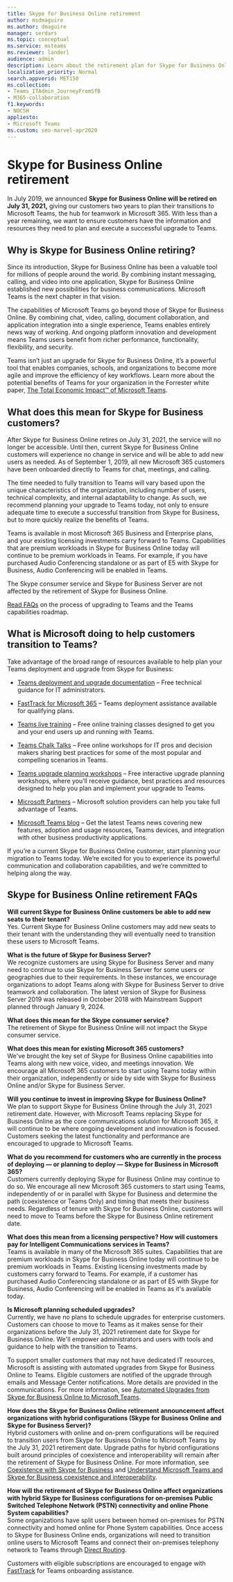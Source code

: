 ```yaml
---
title: Skype for Business Online retirement
author: msdmaguire
ms.author: dmaguire
manager: serdars
ms.topic: conceptual
ms.service: msteams
ms.reviewer: landerl
audience: admin
description: Learn about the retirement plan for Skype for Business Online, and how Microsoft is helping customers migrate to Teams. 
localization_priority: Normal
search.appverid: MET150
ms.collection: 
- Teams_ITAdmin_JourneyFromSfB
- M365-collaboration
f1.keywords:
- NOCSH
appliesto:
- Microsoft Teams
ms.custom: seo-marvel-apr2020
---
```



# Skype for Business Online retirement

In July 2019, we announced **Skype for Business Online will be retired on July 31, 2021,** giving our customers two years to plan their transitions to Microsoft Teams, the hub for teamwork in Microsoft 365. With less than a year remaining, we want to ensure customers have the information and resources they need to plan and execute a successful upgrade to Teams.
 
## Why is Skype for Business Online retiring?

Since its introduction, Skype for Business Online has been a valuable tool for millions of people around the world. By combining instant messaging, calling, and video into one application, Skype for Business Online established new possibilities for business communications. Microsoft Teams is the next chapter in that vision.

The capabilities of Microsoft Teams go beyond those of Skype for Business Online. By combining chat, video, calling, document collaboration, and application integration into a single experience, Teams enables entirely news way of working. And ongoing platform innovation and development means Teams users benefit from richer performance, functionality, flexibility, and security.

Teams isn’t just an upgrade for Skype for Business Online, it’s a powerful tool that enables companies, schools, and organizations to become more agile and improve the efficiency of key workflows. Learn more about the potential benefits of Teams for your organization in the Forrester white paper, [The Total Economic Impact™ of Microsoft Teams](https://www.microsoft.com/microsoft-365/blog/wp-content/uploads/sites/2/2019/04/Total-Economic-Impact-Microsoft-Teams.pdf?rtc=1).


## What does this mean for Skype for Business customers?

After Skype for Business Online retires on July 31, 2021, the service will no longer be accessible. Until then, current Skype for Business Online customers will experience no change in service and will be able to add new users as needed. As of September 1, 2019, all new Microsoft 365 customers have been onboarded directly to Teams for chat, meetings, and calling.

The time needed to fully transition to Teams will vary based upon the unique characteristics of the organization, including number of users, technical complexity, and internal adaptability to change. As such, we recommend planning your upgrade to Teams today, not only to ensure adequate time to execute a successful transition from Skype for Business, but to more quickly realize the benefits of Teams.

Teams is available in most Microsoft 365 Business and Enterprise plans, and your existing licensing investments carry forward to Teams. Capabilities that are premium workloads in Skype for Business Online today will continue to be premium workloads in Teams. For example, if you have purchased Audio Conferencing standalone or as part of E5 with Skype for Business, Audio Conferencing will be enabled in Teams.

The Skype consumer service and Skype for Business Server are not affected by the retirement of Skype for Business Online.

[Read FAQs](faq-journey.md) on the process of upgrading to Teams and the Teams capabilities roadmap.

## What is Microsoft doing to help customers transition to Teams?

Take advantage of the broad range of resources available to help plan your Teams deployment and upgrade from Skype for Business:

- [Teams deployment and upgrade documentation](upgrade-start-here.md) – Free technical guidance for IT administrators.

- [FastTrack for Microsoft 365](https://www.microsoft.com/fasttrack/microsoft-365) – Teams deployment assistance available for qualifying plans.

- [Teams live training](https://docs.microsoft.com/microsoftteams/instructor-led-training-teams-landing-page) – Free online training classes designed to get you and your end users up and running with Teams.

- [Teams Chalk Talks](https://docs.microsoft.com/MicrosoftTeams/chalk-talks-landing-page) – Free online workshops for IT pros and decision makers sharing best practices for some of the most popular and compelling scenarios in Teams.

- [Teams upgrade planning workshops](https://docs.microsoft.com/MicrosoftTeams/upgrade-workshops-landing-page) – Free interactive upgrade planning workshops, where you’ll receive guidance, best practices and resources designed to help you plan and implement your upgrade to Teams.

- [Microsoft Partners](https://www.microsoft.com/solution-providers/home) – Microsoft solution providers can help you take full advantage of Teams.

- [Microsoft Teams blog](https://techcommunity.microsoft.com/t5/microsoft-teams-blog/bg-p/MicrosoftTeamsBlog) – Get the latest Teams news covering new features, adoption and usage resources, Teams devices, and integration with other business productivity applications.

If you’re a current Skype for Business Online customer, start planning your migration to Teams today. We’re excited for you to experience its powerful communication and collaboration capabilities, and we’re committed to helping along the way.

## Skype for Business Online retirement FAQs

**Will current Skype for Business Online customers be able to add new seats to their tenant?**<br>
Yes. Current Skype for Business Online customers may add new seats to their tenant with the understanding they will eventually need to transition these users to Microsoft Teams.

**What is the future of Skype for Business Server?**<br>
We recognize customers are using Skype for Business Server and many need to continue to use Skype for Business Server for some users or geographies due to their requirements. In these instances, we encourage organizations to adopt Teams along with Skype for Business Server to drive teamwork and collaboration. The latest version of Skype for Business Server 2019 was released in October 2018 with Mainstream Support planned through January 9, 2024.

**What does this mean for the Skype consumer service?**<br>
The retirement of Skype for Business Online will not impact the Skype consumer service.

**What does this mean for existing Microsoft 365 customers?**<br>
We've brought the key set of Skype for Business Online capabilities into Teams along with new voice, video, and meetings innovation. We encourage all Microsoft 365 customers to start using Teams today within their organization, independently or side by side with Skype for Business Online and/or Skype for Business Server.

**Will you continue to invest in improving Skype for Business Online?**<br>
We plan to support Skype for Business Online through the July 31, 2021 retirement date. However, with Microsoft Teams replacing Skype for Business Online as the core communications solution for Microsoft 365, it will continue to be where ongoing development and innovation is focused. Customers seeking the latest functionality and performance are encouraged to upgrade to Microsoft Teams.

**What do you recommend for customers who are currently in the process of deploying — or planning to deploy — Skype for Business in Microsoft 365?**<br>
Customers currently deploying Skype for Business Online may continue to do so. We encourage all new Microsoft 365 customers to start using Teams, independently of or in parallel with Skype for Business and determine the path (coexistence or Teams Only) and timing that meets their business needs. Regardless of tenure with Skype for Business Online, customers will need to move to Teams before the Skype for Business Online retirement date.

**What does this mean from a licensing perspective? How will customers pay for Intelligent Communications services in Teams?**<br>
Teams is available in many of the Microsoft 365 suites. Capabilities that are premium workloads in Skype for Business Online today will continue to be premium workloads in Teams. Existing licensing investments made by customers carry forward to Teams. For example, if a customer has purchased Audio Conferencing standalone or as part of E5 with Skype for Business, Audio Conferencing will be enabled in Teams as it's available today.

**Is Microsoft planning scheduled upgrades?**<br>
Currently, we have no plans to schedule upgrades for enterprise customers. Customers can choose to move to Teams as it makes sense for their organizations before the July 31, 2021 retirement date for Skype for Business Online. We'll empower administrators and users with tools and guidance to help with the transition to Teams.

To support smaller customers that may not have dedicated IT resources, Microsoft is assisting with automated upgrades from Skype for Business Online to Teams. Eligible customers are notified of the upgrade through emails and Message Center notifications. More details are provided in the communications. For more information, see [Automated Upgrades from Skype for Business Online to Microsoft Teams](https://docs.microsoft.com/microsoftteams/upgrade-automated).

**How does the Skype for Business Online retirement announcement affect organizations with hybrid configurations (Skype for Business Online and Skype for Business Server)?**<br>
Hybrid customers with online and on-prem configurations will be required to transition users from Skype for Business Online to Microsoft Teams by the July 31, 2021 retirement date. Upgrade paths for hybrid configurations built around principles of coexistence and interoperability will remain after the retirement of Skype for Business Online. For more information, see [Coexistence with Skype for Business](coexistence-chat-calls-presence.md) and [Understand Microsoft Teams and Skype for Business coexistence and interoperability](teams-and-skypeforbusiness-coexistence-and-interoperability.md).

**How will the retirement of Skype for Business Online affect organizations with hybrid Skype for Business configurations for on-premises Public Switched Telephone Network (PSTN) connectivity and online Phone System capabilities?**<br>
Some organizations have split users between homed on-premises for PSTN connectivity and homed online for Phone System capabilities. Once access to Skype for Business Online ends, organizations will need to transition online users to Microsoft Teams and connect their on-premises telephony network to Teams through [Direct Routing](https://docs.microsoft.com/MicrosoftTeams/direct-routing-landing-page).

Customers with eligible subscriptions are encouraged to engage with [FastTrack](https://www.microsoft.com/fasttrack?rtc=1) for Teams onboarding assistance.



